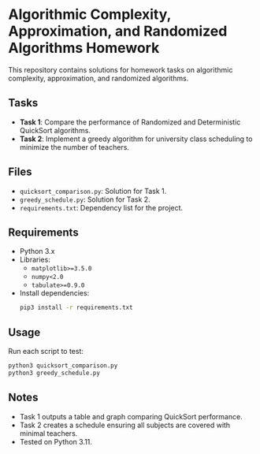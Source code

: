 # Algorithmic Complexity, Approximation, and Randomized Algorithms Homework

This repository contains solutions for homework tasks on algorithmic complexity, approximation, and randomized algorithms.

## Tasks
- **Task 1**: Compare the performance of Randomized and Deterministic QuickSort algorithms.
- **Task 2**: Implement a greedy algorithm for university class scheduling to minimize the number of teachers.

## Files
- `quicksort_comparison.py`: Solution for Task 1.
- `greedy_schedule.py`: Solution for Task 2.
- `requirements.txt`: Dependency list for the project.

## Requirements
- Python 3.x
- Libraries:
  - `matplotlib>=3.5.0`
  - `numpy<2.0`
  - `tabulate>=0.9.0`
- Install dependencies:
  ```bash
  pip3 install -r requirements.txt
  ```

## Usage
Run each script to test:
```bash
python3 quicksort_comparison.py
python3 greedy_schedule.py
```

## Notes
- Task 1 outputs a table and graph comparing QuickSort performance.
- Task 2 creates a schedule ensuring all subjects are covered with minimal teachers.
- Tested on Python 3.11.